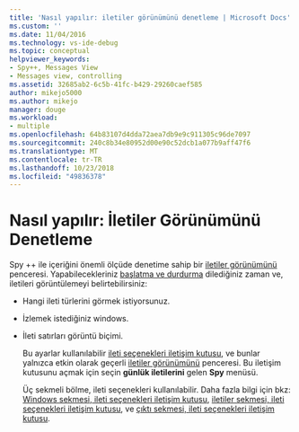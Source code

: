 ```yaml
---
title: 'Nasıl yapılır: iletiler görünümünü denetleme | Microsoft Docs'
ms.custom: ''
ms.date: 11/04/2016
ms.technology: vs-ide-debug
ms.topic: conceptual
helpviewer_keywords:
- Spy++, Messages View
- Messages view, controlling
ms.assetid: 32685ab2-6c5b-41fc-b429-29260caef585
author: mikejo5000
ms.author: mikejo
manager: douge
ms.workload:
- multiple
ms.openlocfilehash: 64b83107d4dda72aea7db9e9c911305c96de7097
ms.sourcegitcommit: 240c8b34e80952d00e90c52dcb1a077b9aff47f6
ms.translationtype: MT
ms.contentlocale: tr-TR
ms.lasthandoff: 10/23/2018
ms.locfileid: "49836378"
---
```

# <a name="how-to-control-messages-view"></a>Nasıl yapılır: İletiler Görünümünü Denetleme
Spy ++ ile içeriğini önemli ölçüde denetime sahip bir [iletiler görünümünü](../debugger/messages-view.md) penceresi. Yapabilecekleriniz [başlatma ve durdurma](../debugger/how-to-start-and-stop-the-message-log-display.md) dilediğiniz zaman ve, iletileri görüntülemeyi belirtebilirsiniz:  
  
- Hangi ileti türlerini görmek istiyorsunuz.  
  
- İzlemek istediğiniz windows.  
  
- İleti satırları görüntü biçimi.  
  
  Bu ayarlar kullanılabilir [ileti seçenekleri iletişim kutusu](../debugger/message-options-dialog-box.md), ve bunlar yalnızca etkin olarak geçerli [iletiler görünümünü](../debugger/messages-view.md) penceresi. Bu iletişim kutusunu açmak için seçin **günlük iletilerini** gelen **Spy** menüsü.  
  
  Üç sekmeli bölme, ileti seçenekleri kullanılabilir. Daha fazla bilgi için bkz: [Windows sekmesi, ileti seçenekleri iletişim kutusu](../debugger/windows-tab-message-options-dialog-box.md), [iletiler sekmesi, ileti seçenekleri iletişim kutusu](../debugger/messages-tab-message-options-dialog-box.md), ve [çıktı sekmesi, ileti seçenekleri iletişim kutusu](../debugger/output-tab-message-options-dialog-box.md).